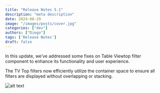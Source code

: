 ```yaml
---
title: "Release Notes 5.1"
description: "meta description"
date: 2024-08-29
image: "/images/posts/cover.jpg"
categories: ["dev"]
authors: ["Diego"]
tags: ['Release Notes']
draft: false
---
```


In this update, we’ve addressed some fixes on Table Viewtop filter component to enhance its functionality and user experience.

The TV Top filters now efficiently utilize the container space to ensure all filters are displayed without overlapping or stacking. 

![alt text](./images/posts/top-filters.jpg)